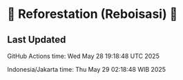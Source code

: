 
# 🌳 Reforestation (Reboisasi) 🌲

## Last Updated

GitHub Actions time: Wed May 28 19:18:48 UTC 2025

Indonesia/Jakarta time: Thu May 29 02:18:48 WIB 2025

